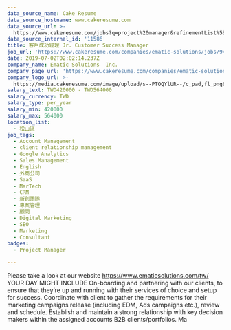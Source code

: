 ```yaml
---
data_source_name: Cake Resume
data_source_hostname: www.cakeresume.com
data_source_url: >-
  https://www.cakeresume.com/jobs?q=project%20manager&refinementList%5Blang_name%5D%5B0%5D=English&refinementList%5Bsalary_type%5D=per_year&range%5Bsalary_range%5D%5Bmin%5D=1000000&page=2
data_source_internal_id: '11586'
title: 客戶成功經理 Jr. Customer Success Manager
job_url: 'https://www.cakeresume.com/companies/ematic-solutions/jobs/94ca33'
date: 2019-07-02T02:02:14.237Z
company_name: Ematic Solutions  Inc.
company_page_url: 'https://www.cakeresume.com/companies/ematic-solutions'
company_logo_url: >-
  https://media.cakeresume.com/image/upload/s--PTOQYlUR--/c_pad,fl_png8,h_200,w_200/v1624269248/rzo25lwedghlk5pyy8de.png
salary_text: TWD420000 - TWD564000
salary_currency: TWD
salary_type: per_year
salary_min: 420000
salary_max: 564000
location_list:
  - 松山區
job_tags:
  - Account Management
  - client relationship management
  - Google Analytics
  - Sales Management
  - English
  - 外商公司
  - SaaS
  - MarTech
  - CRM
  - 新創團隊
  - 專案管理
  - 顧問
  - Digital Marketing
  - SEO
  - Marketing
  - Consultant
badges:
  - Project Manager

---
```


Please take a look at our website https://www.ematicsolutions.com/tw/ YOUR DAY MIGHT INCLUDE On-boarding and partnering with our clients, to ensure that they’re up and running with their services of choice and setup for success. Coordinate with client to gather the requirements for their marketing campaigns release (including EDM, Ads campaigns etc.), review and schedule. Establish and maintain a strong relationship with key decision makers within the assigned accounts B2B clients/portfolios. Ma